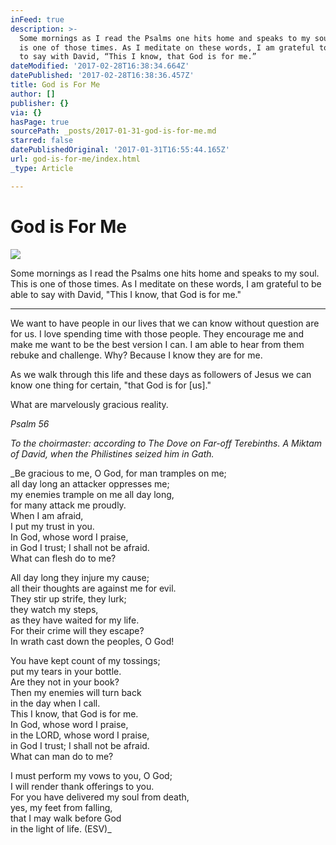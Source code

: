 ```yaml
---
inFeed: true
description: >-
  Some mornings as I read the Psalms one hits home and speaks to my soul. This
  is one of those times. As I meditate on these words, I am grateful to be able
  to say with David, “This I know, that God is for me.”
dateModified: '2017-02-28T16:38:34.664Z'
datePublished: '2017-02-28T16:38:36.457Z'
title: God is For Me
author: []
publisher: {}
via: {}
hasPage: true
sourcePath: _posts/2017-01-31-god-is-for-me.md
starred: false
datePublishedOriginal: '2017-01-31T16:55:44.165Z'
url: god-is-for-me/index.html
_type: Article

---
```

# God is For Me
![](https://the-grid-user-content.s3-us-west-2.amazonaws.com/65e1a8d4-975e-4998-a371-edd42f271200.jpg)

Some mornings as I read the Psalms one hits home and speaks to my soul. This is one of those times. As I meditate on these words, I am grateful to be able to say with David, "This I know, that God is for me."

---

We want to have people in our lives that we can know without question are for us. I love spending time with those people. They encourage me and make me want to be the best version I can. I am able to hear from them rebuke and challenge. Why? Because I know they are for me.

As we walk through this life and these days as followers of Jesus we can know one thing for certain, "that God is for \[us\]."

What are marvelously gracious reality.

_Psalm 56_

_To the choirmaster: according to The Dove on Far-off Terebinths. A Miktam of David, when the Philistines seized him in Gath._

_Be gracious to me, O God, for man tramples on me;  
all day long an attacker oppresses me;  
my enemies trample on me all day long,  
for many attack me proudly.  
When I am afraid,  
I put my trust in you.  
In God, whose word I praise,  
in God I trust; I shall not be afraid.  
What can flesh do to me?  
  
All day long they injure my cause;  
all their thoughts are against me for evil.  
They stir up strife, they lurk;  
they watch my steps,  
as they have waited for my life.  
For their crime will they escape?  
In wrath cast down the peoples, O God!  
  
You have kept count of my tossings;  
put my tears in your bottle.  
Are they not in your book?  
Then my enemies will turn back  
in the day when I call.  
This I know, that God is for me.  
In God, whose word I praise,  
in the LORD, whose word I praise,  
in God I trust; I shall not be afraid.  
What can man do to me?  
  
I must perform my vows to you, O God;  
I will render thank offerings to you.  
For you have delivered my soul from death,  
yes, my feet from falling,  
that I may walk before God  
in the light of life. (ESV)_